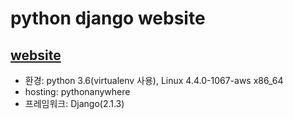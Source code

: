 # python django website

## [website](http://yogae.pythonanywhere.com/)
- 환경: python 3.6(virtualenv 사용), Linux 4.4.0-1067-aws x86_64
- hosting: pythonanywhere
- 프레임워크: Django(2.1.3)

